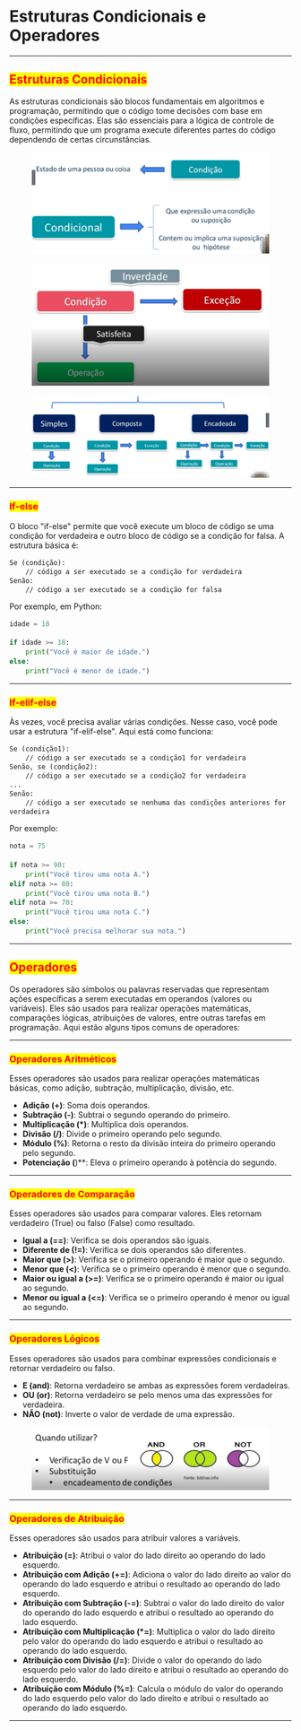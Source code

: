 # Estruturas Condicionais e Operadores

***

## <mark style="color:red;">Estruturas Condicionais</mark>

As estruturas condicionais são blocos fundamentais em algoritmos e programação, permitindo que o código tome decisões com base em condições específicas. Elas são essenciais para a lógica de controle de fluxo, permitindo que um programa execute diferentes partes do código dependendo de certas circunstâncias.

<figure><img src="../.gitbook/assets/image (10) (1) (1).png" alt=""><figcaption></figcaption></figure>

<figure><img src="../.gitbook/assets/image (11) (1) (1).png" alt=""><figcaption></figcaption></figure>

<figure><img src="../.gitbook/assets/image (12) (1) (1).png" alt=""><figcaption></figcaption></figure>



***

### <mark style="color:red;">If-else</mark>

O bloco "if-else" permite que você execute um bloco de código se uma condição for verdadeira e outro bloco de código se a condição for falsa. A estrutura básica é:

```plaintext
Se (condição):
    // código a ser executado se a condição for verdadeira
Senão:
    // código a ser executado se a condição for falsa
```

Por exemplo, em Python:

```python
idade = 18

if idade >= 18:
    print("Você é maior de idade.")
else:
    print("Você é menor de idade.")
```

***

### <mark style="color:red;">If-elif-else</mark>

Às vezes, você precisa avaliar várias condições. Nesse caso, você pode usar a estrutura "if-elif-else". Aqui está como funciona:

```plaintext
Se (condição1):
    // código a ser executado se a condição1 for verdadeira
Senão, se (condição2):
    // código a ser executado se a condição2 for verdadeira
...
Senão:
    // código a ser executado se nenhuma das condições anteriores for verdadeira
```

Por exemplo:

```python
nota = 75

if nota >= 90:
    print("Você tirou uma nota A.")
elif nota >= 80:
    print("Você tirou uma nota B.")
elif nota >= 70:
    print("Você tirou uma nota C.")
else:
    print("Você precisa melhorar sua nota.")
```

***

## <mark style="color:red;">Operadores</mark>

Os operadores são símbolos ou palavras reservadas que representam ações específicas a serem executadas em operandos (valores ou variáveis). Eles são usados para realizar operações matemáticas, comparações lógicas, atribuições de valores, entre outras tarefas em programação. Aqui estão alguns tipos comuns de operadores:

***

### <mark style="color:red;">Operadores Aritméticos</mark>

Esses operadores são usados para realizar operações matemáticas básicas, como adição, subtração, multiplicação, divisão, etc.

* **Adição (+)**: Soma dois operandos.
* **Subtração (-)**: Subtrai o segundo operando do primeiro.
* **Multiplicação (\*)**: Multiplica dois operandos.
* **Divisão (/)**: Divide o primeiro operando pelo segundo.
* **Módulo (%)**: Retorna o resto da divisão inteira do primeiro operando pelo segundo.
* **Potenciação (**)\*\*: Eleva o primeiro operando à potência do segundo.

***

### <mark style="color:red;">Operadores de Comparação</mark>

Esses operadores são usados para comparar valores. Eles retornam verdadeiro (True) ou falso (False) como resultado.

* **Igual a (==)**: Verifica se dois operandos são iguais.
* **Diferente de (!=)**: Verifica se dois operandos são diferentes.
* **Maior que (>)**: Verifica se o primeiro operando é maior que o segundo.
* **Menor que (<)**: Verifica se o primeiro operando é menor que o segundo.
* **Maior ou igual a (>=)**: Verifica se o primeiro operando é maior ou igual ao segundo.
* **Menor ou igual a (<=)**: Verifica se o primeiro operando é menor ou igual ao segundo.

***

### <mark style="color:red;">Operadores Lógicos</mark>

Esses operadores são usados para combinar expressões condicionais e retornar verdadeiro ou falso.

* **E (and)**: Retorna verdadeiro se ambas as expressões forem verdadeiras.
* **OU (or)**: Retorna verdadeiro se pelo menos uma das expressões for verdadeira.
* **NÃO (not)**: Inverte o valor de verdade de uma expressão.

<figure><img src="../.gitbook/assets/image (13) (1) (1).png" alt=""><figcaption></figcaption></figure>

***

### <mark style="color:red;">Operadores de Atribuição</mark>

Esses operadores são usados para atribuir valores a variáveis.

* **Atribuição (=)**: Atribui o valor do lado direito ao operando do lado esquerdo.
* **Atribuição com Adição (+=)**: Adiciona o valor do lado direito ao valor do operando do lado esquerdo e atribui o resultado ao operando do lado esquerdo.
* **Atribuição com Subtração (-=)**: Subtrai o valor do lado direito do valor do operando do lado esquerdo e atribui o resultado ao operando do lado esquerdo.
* **Atribuição com Multiplicação (\*=)**: Multiplica o valor do lado direito pelo valor do operando do lado esquerdo e atribui o resultado ao operando do lado esquerdo.
* **Atribuição com Divisão (/=)**: Divide o valor do operando do lado esquerdo pelo valor do lado direito e atribui o resultado ao operando do lado esquerdo.
* **Atribuição com Módulo (%=)**: Calcula o módulo do valor do operando do lado esquerdo pelo valor do lado direito e atribui o resultado ao operando do lado esquerdo.

***

